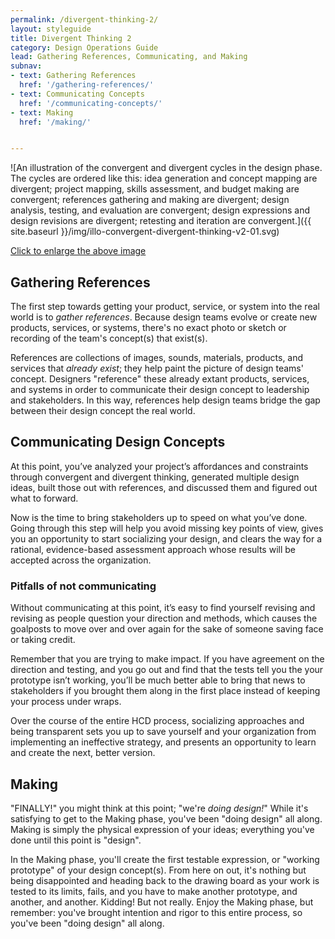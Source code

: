 ```yaml
---
permalink: /divergent-thinking-2/
layout: styleguide
title: Divergent Thinking 2
category: Design Operations Guide
lead: Gathering References, Communicating, and Making
subnav:
- text: Gathering References
  href: '/gathering-references/'
- text: Communicating Concepts
  href: '/communicating-concepts/'
- text: Making
  href: '/making/'


---
```


![An illustration of the convergent and divergent cycles in the design phase. The cycles are ordered like this: idea generation and concept mapping are divergent; project mapping, skills assessment, and budget making are convergent; references gathering and making are divergent; design analysis, testing, and evaluation are convergent; design expressions and design revisions are divergent; retesting and iteration are convergent.]({{ site.baseurl }}/img/illo-convergent-divergent-thinking-v2-01.svg)

<a href="/HCD-Design-Operations-Guide/img/illo-convergent-divergent-thinking-v2-01.svg" alt=" " target="blank">Click to enlarge the above image</a>

## Gathering References

The first step towards getting your product, service, or system into the real world is to <i>gather references</i>. Because design teams evolve or create new products, services, or systems, there's no exact photo or sketch or recording of the team's concept(s) that exist(s).

References are collections of images, sounds, materials, products, and services that <i>already exist</i>; they help paint the picture of design teams' concept. Designers "reference" these already extant products, services, and systems in order to communicate their design concept to leadership and stakeholders. In this way, references help design teams bridge the gap between their design concept the real world.

## Communicating Design Concepts

At this point, you’ve analyzed your project’s affordances and constraints through convergent and divergent thinking, generated multiple design ideas, built those out with references, and discussed them and figured out what to forward.

Now is the time to bring stakeholders up to speed on what you’ve done. Going through this step will help you avoid missing key points of view, gives you an opportunity to start socializing your design, and clears the way for a rational, evidence-based assessment approach whose results will be accepted across the organization.

### Pitfalls of not communicating

Without communicating at this point, it’s easy to find yourself revising and revising as people question your direction and methods, which causes the goalposts to move over and over again for the sake of someone saving face or taking credit.

Remember that you are trying to make impact. If you have agreement on the direction and testing, and you go out and find that the tests tell you the your prototype isn’t working, you’ll be much better able to bring that news to stakeholders if you brought them along in the first place instead of keeping your process under wraps.

Over the course of the entire HCD process, socializing approaches and being transparent sets you up to save yourself and your organization from implementing an ineffective strategy, and presents an opportunity to learn and create the next, better version.

## Making

"FINALLY!" you might think at this point; "we're <i>doing design!</i>" While it's satisfying to get to the Making phase, you've been "doing design" all along. Making is simply the physical expression of your ideas; everything you've done until this point is "design".

In the Making phase, you'll create the first testable expression, or "working prototype" of your design concept(s). From here on out, it's nothing but being disappointed and heading back to the drawing board as your work is tested to its limits, fails, and you have to make another prototype, and another, and another. Kidding! But not really. Enjoy the Making phase, but remember: you've brought intention and rigor to this entire process, so you've been "doing design" all along.
